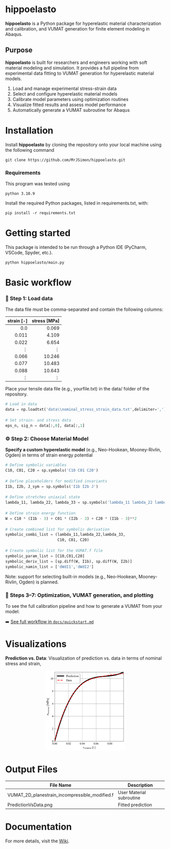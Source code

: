 # hippoelasto
**hippoelasto** is a Python package for hyperelastic material characterization and calibration, and VUMAT generation for finite element modeling in Abaqus.

## Purpose  
**hippoelasto** is built for researchers and engineers working with soft material modeling and simulation. It provides a full pipeline from experimental data fitting to VUMAT generation for hyperelastic material models.

1. Load and manage experimental stress-strain data 
1. Select and configure hyperelastic material models 
3. Calibrate model parameters using optimization routines
4. Visualize fitted results and assess model performance
5. Automatically generate a VUMAT subroutine for Abaqus

# Installation
Install **hippoelasto** by cloning the repository onto your local machine using the following command

    git clone https://github.com/MrJSimon/hippoelasto.git

### Requirements
This program was tested using

    python 3.10.9

Install the required Python packages, listed in requirements.txt, with:  

    pip install -r requirements.txt

# Getting started
This package is intended to be run through a Python IDE (PyCharm, VSCode, Spyder, etc.). 

    python hippoelasto/main.py

# Basic workflow

### 📂 Step 1: Load data
The data file must be comma-separated and contain the following columns:

| strain [-] | stress [MPa] |
|---------------:|--------------:|
| 0.0          | 0.069           |
| 0.011          | 4.109         |
| 0.022          | 6.654         |
| ⋮              | ⋮              |
| 0.066          | 10.246        |
| 0.077          | 10.483        |
| 0.088          | 10.643        |
| ⋮              | ⋮              |

Place your tensile data file (e.g., yourfile.txt) in the data/ folder of the repository.

```python
# Load in data
data = np.loadtxt('data\\nominal_stress_strain_data.txt',delimiter=',')

# Set strain- and stress data
eps_n, sig_n = data[:,0], data[:,1]
```

### ⚙️ Step 2: Choose Material Model
**Specify a custom hyperelastic model** (e.g., Neo-Hookean, Mooney-Rivlin, Ogden) in terms of strain energy potential

```python
# Define symbolic variables
C10, C01, C20 = sp.symbols('C10 C01 C20')

# Define placeholders for modified invariants
I1b, I2b, J_sym = sp.symbols('I1b I2b J')

# Define stretches uniaxial state
lambda_11, lambda_22, lambda_33 = sp.symbols('lambda_11 lambda_22 lambda_33', positive=True)

# Define strain energy function
W = C10 * (I1b - 3) + C01 * (I2b - 3) + C20 * (I1b - 3)**2

# Create combined list for symbolic derivation
symbolic_combi_list = (lambda_11,lambda_22,lambda_33,
                       C10, C01, C20)

# Create symbolic list for the VUMAT.f file
symbolic_param_list = [C10,C01,C20]
symbolic_deriv_list = [sp.diff(W, I1b), sp.diff(W, I2b)]
symbolic_namin_list = ['dWdI1','dWdI2']
```
Note: support for selecting built-in models (e.g., Neo-Hookean, Mooney-Rivlin, Ogden) is planned.

### 🔧 **Steps 3–7: Optimization, VUMAT generation, and plotting**

To see the full calibration pipeline and how to generate a VUMAT from your model:

➡️ [See full workflow in `docs/quickstart.md`](docs/quickstart.md)

# Visualizations

**Prediction vs. Data**: Visualization of prediction vs. data in terms of nominal stress and strain,
<p align="center">
  <img src="./docs/images/predictionvsdata.png" alt="Nominal stress/strain data and prediction" width="50%">
</p>

# Output Files

| File Name                                       | Description                                |
|-------------------------------------------------|--------------------------------------------|
| VUMAT_2D_planestrain_incompressible_modified.f  | User Material subroutine                   |
| PredictionVsData.png                            | Fitted prediction                          |

# Documentation
For more details, visit the [Wiki](https://github.com/MrJSimon/hippoelasto/wiki).
